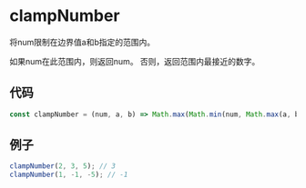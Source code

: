 # clampNumber

将num限制在边界值a和b指定的范围内。

如果num在此范围内，则返回num。
否则，返回范围内最接近的数字。

## 代码

```js
const clampNumber = (num, a, b) => Math.max(Math.min(num, Math.max(a, b)), Math.min(a, b));
```

## 例子

```js
clampNumber(2, 3, 5); // 3
clampNumber(1, -1, -5); // -1
```

